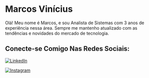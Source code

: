 
# Marcos Vinícius
Olá! Meu nome é Marcos, e sou Analista de Sistemas com 3 anos de experiência nessa área. Sempre me mantenho atualizado com as tendências e novidades do mercado de tecnologia.

## Conecte-se Comigo Nas Redes Sociais:
[![LinkedIn](https://img.shields.io/badge/LinkedIn-0077B5?style=for-the-badge&logo=linkedin&logoColor=white)](https://www.linkedin.com/in/marcos-vin%C3%ADcius-229560228/)

[![Instagram](https://img.shields.io/badge/Instagram-E4405F?style=for-the-badge&logo=instagram&logoColor=white)](https://www.instagram.com/marcossbbatista/)
